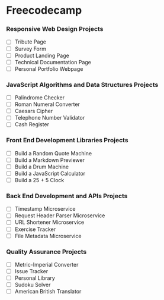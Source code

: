 # Freecodecamp

### Responsive Web Design Projects

- [ ] Tribute Page
- [ ] Survey Form
- [ ] Product Landing Page
- [ ] Technical Documentation Page
- [ ] Personal Portfolio Webpage

### JavaScript Algorithms and Data Structures Projects

- [ ] Palindrome Checker
- [ ] Roman Numeral Converter
- [ ] Caesars Cipher
- [ ] Telephone Number Validator
- [ ] Cash Register

### Front End Development Libraries Projects

- [ ] Build a Random Quote Machine
- [ ] Build a Markdown Previewer
- [ ] Build a Drum Machine
- [ ] Build a JavaScript Calculator
- [ ] Build a 25 + 5 Clock

### Back End Development and APIs Projects

- [ ] Timestamp Microservice
- [ ] Request Header Parser Microservice
- [ ] URL Shortener Microservice
- [ ] Exercise Tracker
- [ ] File Metadata Microservice

### Quality Assurance Projects

- [ ] Metric-Imperial Converter
- [ ] Issue Tracker
- [ ] Personal Library
- [ ] Sudoku Solver
- [ ] American British Translator
